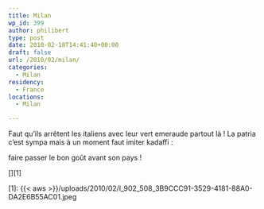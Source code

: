 ```yaml
---
title: Milan
wp_id: 399
author: philibert
type: post
date: 2010-02-18T14:41:40+00:00
draft: false
url: /2010/02/milan/
categories:
  - Milan
residency:
  - France
locations:
  - Milan

---
```

Faut qu&rsquo;ils arrêtent les italiens avec leur vert emeraude partout là ! La patria c&rsquo;est sympa mais à un moment faut imiter kadaffi :
  
faire passer le bon goût avant son pays !

[<img src="{{< aws >}}/uploads/2010/02/l_902_508_3B9CCC91-3529-4181-88A0-DA2E6B55AC01.jpeg" alt="" class="alignnone size-full" />][1]

 [1]: {{< aws >}}/uploads/2010/02/l_902_508_3B9CCC91-3529-4181-88A0-DA2E6B55AC01.jpeg